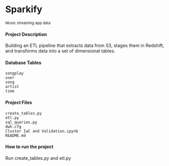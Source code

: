 # Sparkify

<sub>Music streaming app data</sub>

#### Project Description
<p>Building an ETL pipeline that extracts data from S3, stages them in Redshift, and transforms data into a set of dimensional tables.</p>

#### Database Tables
```
songplay
user
song
artist
time
```
#### Project Files
```
create_tables.py
etl.py
sql_queries.py
dwh.cfg
Cluster IaC and Validation.ipynb
README.md
```

#### How to run the project
<p>Run create_tables.py and etl.py</p>